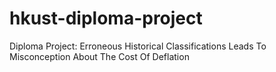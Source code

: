 # hkust-diploma-project
Diploma Project: Erroneous Historical Classifications Leads To Misconception About The Cost Of Deflation
